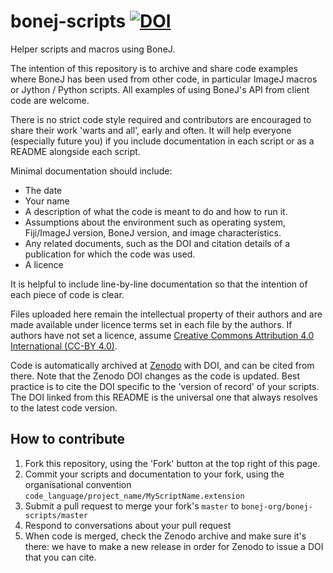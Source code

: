 # bonej-scripts   [![DOI](https://zenodo.org/badge/DOI/10.5281/zenodo.6792892.svg)](https://doi.org/10.5281/zenodo.6792892)
Helper scripts and macros using BoneJ.

The intention of this repository is to archive and share code examples where BoneJ has been used from other code, in particular ImageJ macros or Jython / Python scripts. All examples of using BoneJ's API from client code are welcome.

There is no strict code style required and contributors are encouraged to share their work 'warts and all', early and often. It will help everyone (especially future you) if you include documentation in each script or as a README alongside each script.

Minimal documentation should include:

- The date
- Your name
- A description of what the code is meant to do and how to run it.
- Assumptions about the environment such as operating system, Fiji/ImageJ version, BoneJ version, and image characteristics.
- Any related documents, such as the DOI and citation details of a publication for which the code was used.
- A licence

It is helpful to include line-by-line documentation so that the intention of each piece of code is clear.

Files uploaded here remain the intellectual property of their authors and are made available under licence terms set in each file by the authors. If authors have not set a licence, assume [Creative Commons Attribution 4.0 International (CC-BY 4.0)](https://creativecommons.org/licenses/by/4.0/legalcode).

Code is automatically archived at [Zenodo](https://doi.org/10.5281/zenodo.6792892) with DOI, and can be cited from there. Note that the Zenodo DOI changes as the code is updated. Best practice is to cite the DOI specific to the 'version of record' of your scripts. The DOI linked from this README is the universal one that always resolves to the latest code version.

## How to contribute

1. Fork this repository, using the 'Fork' button at the top right of this page.
2. Commit your scripts and documentation to your fork, using the organisational convention `code_language/project_name/MyScriptName.extension`
3. Submit a pull request to merge your fork's `master` to `bonej-org/bonej-scripts/master`
4. Respond to conversations about your pull request
5. When code is merged, check the Zenodo archive and make sure it's there: we have to make a new release in order for Zenodo to issue a DOI that you can cite.
